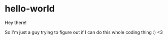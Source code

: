 # hello-world


Hey there!


So I'm just a guy trying to figure out if I can do this whole coding thing :) <3

